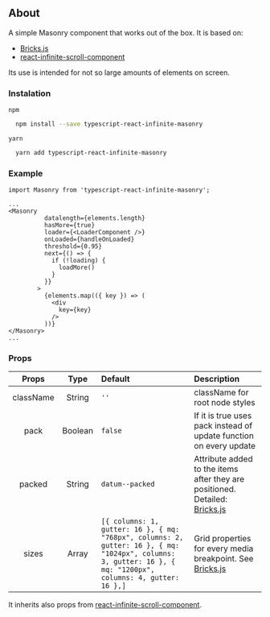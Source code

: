 ## About

A simple Masonry component that works out of the box. It is based on:

-   [Bricks.js](https://github.com/callmecavs/bricks.js)
-   [react-infinite-scroll-component](https://www.npmjs.com/package/react-infinite-scroll-component)

Its use is intended for not so large amounts of elements on screen.

### Instalation

`npm`

```sh
  npm install --save typescript-react-infinite-masonry
```

`yarn`

```sh
  yarn add typescript-react-infinite-masonry
```

### Example

```tsx
import Masonry from 'typescript-react-infinite-masonry';

...
<Masonry
          datalength={elements.length}
          hasMore={true}
          loader={<LoaderComponent />}
          onLoaded={handleOnLoaded}
          threshold={0.95}
          next={() => {
            if (!loading) {
              loadMore()
            }
          }}
        >
          {elements.map(({ key }) => (
            <div
              key={key}
            />
          ))}
</Masonry>
...
```

### Props

|   Props   |  Type   | Default                       | Description                                                                                                            |
| :-------: | :-----: | :---------------------------- | :--------------------------------------------------------------------------------------------------------------------- |
| className | String  | `''`                          | className for root node styles                                                                                         |
|   pack    | Boolean | `false`                       | If it is true uses pack instead of update function on every update                                                     |
|  packed   | String  | `datum--packed`               | Attribute added to the items after they are positioned. Detailed: [Bricks.js](https://github.com/callmecavs/bricks.js) |
|   sizes   |  Array  | `[{ columns: 1, gutter: 16 }, { mq: "768px", columns: 2, gutter: 16 }, { mq: "1024px", columns: 3, gutter: 16 }, { mq: "1200px", columns: 4, gutter: 16 },]`| Grid properties for every media breakpoint. See [Bricks.js](https://github.com/callmecavs/bricks.js) | position | Boolean | `true` | A Boolean indicating that the grid items should be positioned using the`top`and`left`CSS props. | | style | Object | `{}` | The inline extra style |

It inherits also props from [react-infinite-scroll-component](https://www.npmjs.com/package/react-infinite-scroller).
